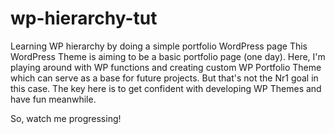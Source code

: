 # wp-hierarchy-tut
Learning WP hierarchy by doing a simple portfolio WordPress page
This WordPress Theme is aiming to be a basic portfolio page (one day). 
Here, I'm playing around with WP functions and creating custom WP Portfolio Theme which can serve as a base for future projects. 
But that's not the Nr1 goal in this case. 
The key here is to get confident with developing WP Themes and have fun meanwhile.

So, watch me progressing!
